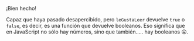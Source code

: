 ¡Bien hecho!

Capaz que haya pasado desapercibido, pero `leGustaLeer` devuelve `true` o `false`, es decir, es una función que devuelve booleanos. Eso significa que en JavaScript no sólo hay números, sino que también..... hay booleanos :stuck_out_tongue:. 

